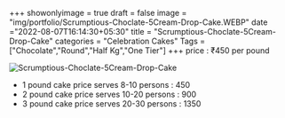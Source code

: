 +++
showonlyimage = true
draft = false
image = "img/portfolio/Scrumptious-Choclate-5Cream-Drop-Cake.WEBP"
date ="2022-08-07T16:14:30+05:30"
title = "Scrumptious-Choclate-5Cream-Drop-Cake"
categories = "Celebration Cakes"
Tags = ["Chocolate","Round","Half Kg","One Tier"]
+++
price : ₹450 per pound
<!--more-->
![Scrumptious-Choclate-5Cream-Drop-Cake](/img/portfolio/Scrumptious-Choclate-5Cream-Drop-Cake.WEBP)
* 1 pound cake price serves 8-10 persons : 450
* 2 pound cake price serves 10-20 persons : 900
* 3 pound cake price serves 20-30 persons : 1350
